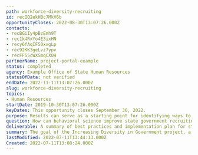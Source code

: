 ```yaml
---
path: workforce-diversity-recruiting
id: recIQ2ekHBc7MkV6b
opportunityCloses: 2022-08-30T13:07:26.000Z
contacts:
- recBGiIy4pBzEmh9T
- rec1k4RxYo4E3ixHN
- recy6fAqIF50xxgLp
- rec92KK3geLvz7ypv
- recFF55cWXSmqCX0H
partnerName: project-portal-example
status: completed
agency: Example Office of State Human Resources
statusOfData: not verified
endDate: 2022-11-11T13:07:26.000Z
slug: workforce-diversity-recruiting
topics:
- Human Resources
startDate: 2019-10-30T13:07:26.000Z
keyDates: This opportunity closes September 30, 2022.
purpose: Results can serve as a starting point for identifying ways to enhance North Carolina’s hiring and recruitment practices and to explore the development of new practices.
question: How can behavioral science improve state government recruiting practices and increase workforce diversity through greater hiring from traditionally underrepresented populations, especially for positions requiring specialized scientific, technical or data knowledge?
deliverable: A summary of best practices and implementation plan for state government stakeholders, specifically addressing how state agency HR representatives and college/university partners can use the plan to improve recruitment practices. Behavioral map of North Carolina’s hiring processes. Strategies to improve workforce diversity in the public sector.
summary: The goal of the Increasing Diversity in Government project, a joint project of the Volcker Alliance, the Behavioural Insights Team (BIT), NC Office of State Human Resources, and NC Office of Strategic Partnerships, is to apply insights from the behavioral sciences and rigorous research methodologies to identify best practices in government recruitment to increase diversity in state government workforces.
lastModified: 2022-07-11T13:44:13.000Z
Created: 2022-07-11T13:08:24.000Z
---
```


